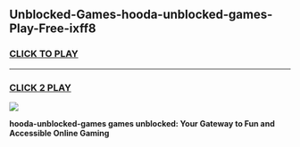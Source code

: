 
## Unblocked-Games-hooda-unblocked-games-Play-Free-ixff8
<h3>
<a href="https://premium76.site?title=hooda-unblocked-games&ref=18A1">CLICK TO PLAY</a></h3>
<hr>

<h3>
<a href="https://premium76.site?title=hooda-unblocked-games&ref=18A1">CLICK 2 PLAY</a>
  
</h3>

<a href="https://premium76.site?title=hooda-unblocked-games&ref=18A1"><img src="https://clearcache.store/games.png"></a>


**hooda-unblocked-games games unblocked: Your Gateway to Fun and Accessible Online Gaming**
